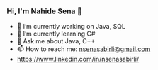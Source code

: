 ### Hi, I'm Nahide Sena 👋

- 🔭 I’m currently working on Java, SQL
- 🌱 I’m currently learning C#
- 💬 Ask me about Java, C++
- 📫 How to reach me: nsenasabirli@gmail.com
- https://www.linkedin.com/in/nsenasabirli/
